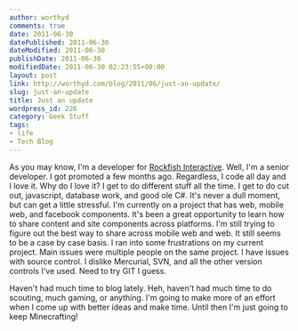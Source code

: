 ```yaml
---
author: worthyd
comments: true
date: 2011-06-30 
datePublished: 2011-06-30  
dateModified: 2011-06-30 
publishDate: 2011-06-30  
modifiedDate: 2011-06-30 02:23:55+00:00
layout: post
link: http://worthyd.com/blog/2011/06/just-an-update/
slug: just-an-update
title: Just an update
wordpress_id: 226
category: Geek Stuff 
tags:
- life
- Tech Blog
---
```


As you may know, I'm a developer for [Rockfish Interactive](http://rockfishinteractive.com). Well, I'm a senior developer. I got promoted a few months ago.  Regardless, I code all day and I love it.  Why do I love it? I get to do different stuff all the time.  I get to do cut out, javascript, database work, and good ole C#.  It's never a dull moment, but can get a little stressful.  I'm currently on a project that has web, mobile web, and facebook components.  It's been a great opportunity to learn how to share content and site components across platforms.  I'm still trying to figure out the best way to share across mobile web and web. It still seems to be a case by case basis.  I ran into some frustrations on my current project. Main issues were multiple people on the same project. I have issues with source control. I dislike Mercurial, SVN, and all the other version controls I've used.  Need to try GIT I guess. 

Haven't had much time to blog lately. Heh, haven't had much time to do scouting, much gaming, or anything.  I'm going to make more of an effort when I come up with better ideas and make time.  Until then I'm just going to keep Minecrafting!
